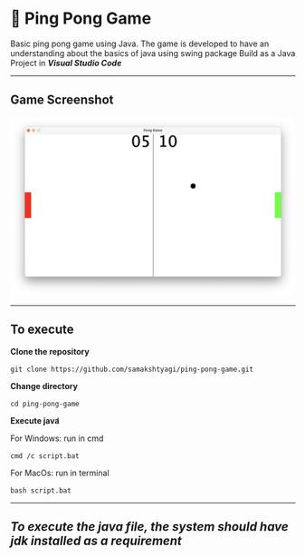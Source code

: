 # 🏓 Ping Pong Game

Basic ping pong game using Java. The game is developed to have an understanding about the basics of java using swing package
Build as a Java Project in ***Visual Studio Code***

---

## Game Screenshot

![1713455006388](image/README/1713455006388.png)

---

## To execute

**Clone the repository**

```
git clone https://github.com/samakshtyagi/ping-pong-game.git
```

**Change directory**

```
cd ping-pong-game
```

**Execute java̛**

For Windows: run in cmd

```
cmd /c script.bat
```

For MacOs: run in terminal

```
bash script.bat
```

---



*To execute the java file, the system should have jdk installed as a requirement*
-------------------------------------------------------------------------------
